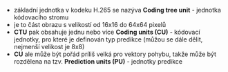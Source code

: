 ﻿* základní jednotka v kodeku H.265 se nazýva **Coding tree unit** - jednotka kódovacího stromu
* je to část obrazu s velikostí od 16x16 do 64x64 pixelů
* **CTU** pak obsahuje jednu nebo více **Coding units (CU)** - kódovací jednotky, pro které je definován typ predikce (můžou se dále dělit, nejmenší velikost je 8x8)
* **CU** ale může být pořád príliš velká pro vektory pohybu, takže může být rozdělena na tzv. **Prediction units (PU)** - jednotky predikce